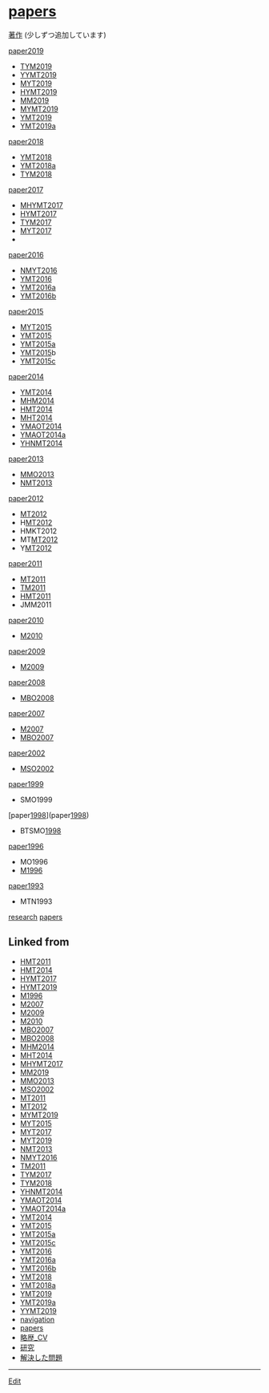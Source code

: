 ---
---
# [papers](papers)

[著作](著作) 
(少しずつ追加しています)

[paper2019](paper2019) 

* [TYM2019](TYM2019)
* [YYMT2019](YYMT2019)
* [MYT2019](MYT2019)
* [HYMT2019](HYMT2019)
* [MM2019](MM2019)
* [MYMT2019](MYMT2019)
* [YMT2019](YMT2019)
* [YMT2019a](YMT2019a)



[paper2018](paper2018) 

* [YMT2018](YMT2018)
* [YMT2018a](YMT2018a)
* [TYM2018](TYM2018)



[paper2017](paper2017) 

* [MHYMT2017](MHYMT2017)
* [HYMT2017](HYMT2017)
* [TYM2017](TYM2017)
* [MYT2017](MYT2017)
* 

[paper2016](paper2016) 

* [NMYT2016](NMYT2016)
* [YMT2016](YMT2016)
* [YMT2016a](YMT2016a)
* [YMT2016b](YMT2016b)



[paper2015](paper2015) 

* [MYT2015](MYT2015)
* [YMT2015](YMT2015)
* [YMT2015a](YMT2015a)
* [YMT2015](YMT2015)b
* [YMT2015c](YMT2015c)



[paper2014](paper2014) 

* [YMT2014](YMT2014)
* [MHM2014](MHM2014)
* [HMT2014](HMT2014)
* [MHT2014](MHT2014)
* [YMAOT2014](YMAOT2014)
* [YMAOT2014a](YMAOT2014a)
* [YHNMT2014](YHNMT2014)



[paper2013](paper2013) 

* [MMO2013](MMO2013)
* [NMT2013](NMT2013)



[paper2012](paper2012) 

* [MT2012](MT2012)
* H[MT2012](MT2012)
* HMKT2012
* MT[MT2012](MT2012)
* Y[MT2012](MT2012)



[paper2011](paper2011) 

* [MT2011](MT2011)
* [TM2011](TM2011)
* [HMT2011](HMT2011)
* JMM2011



[paper2010](paper2010) 

* [M2010](M2010)



[paper2009](paper2009) 

* [M2009](M2009)



[paper2008](paper2008) 

* [MBO2008](MBO2008)



[paper2007](paper2007) 

* [M2007](M2007)
* [MBO2007](MBO2007)



[paper2002](paper2002) 

* [MSO2002](MSO2002)



[paper1999](paper1999) 

* SMO1999



[paper[1998](1998)](paper[1998](1998)) 

* BTSMO[1998](1998)



[paper1996](paper1996) 

* MO1996
* [M1996](M1996)



[paper1993](paper1993) 

* MTN1993



[research](research) [papers](papers) 


## Linked from

* [HMT2011](HMT2011.md)
* [HMT2014](HMT2014.md)
* [HYMT2017](HYMT2017.md)
* [HYMT2019](HYMT2019.md)
* [M1996](M1996.md)
* [M2007](M2007.md)
* [M2009](M2009.md)
* [M2010](M2010.md)
* [MBO2007](MBO2007.md)
* [MBO2008](MBO2008.md)
* [MHM2014](MHM2014.md)
* [MHT2014](MHT2014.md)
* [MHYMT2017](MHYMT2017.md)
* [MM2019](MM2019.md)
* [MMO2013](MMO2013.md)
* [MSO2002](MSO2002.md)
* [MT2011](MT2011.md)
* [MT2012](MT2012.md)
* [MYMT2019](MYMT2019.md)
* [MYT2015](MYT2015.md)
* [MYT2017](MYT2017.md)
* [MYT2019](MYT2019.md)
* [NMT2013](NMT2013.md)
* [NMYT2016](NMYT2016.md)
* [TM2011](TM2011.md)
* [TYM2017](TYM2017.md)
* [TYM2018](TYM2018.md)
* [YHNMT2014](YHNMT2014.md)
* [YMAOT2014](YMAOT2014.md)
* [YMAOT2014a](YMAOT2014a.md)
* [YMT2014](YMT2014.md)
* [YMT2015](YMT2015.md)
* [YMT2015a](YMT2015a.md)
* [YMT2015c](YMT2015c.md)
* [YMT2016](YMT2016.md)
* [YMT2016a](YMT2016a.md)
* [YMT2016b](YMT2016b.md)
* [YMT2018](YMT2018.md)
* [YMT2018a](YMT2018a.md)
* [YMT2019](YMT2019.md)
* [YMT2019a](YMT2019a.md)
* [YYMT2019](YYMT2019.md)
* [navigation](navigation.md)
* [papers](papers.md)
* [略歴_CV](略歴_CV.md)
* [研究](研究.md)
* [解決した問題](解決した問題.md)


----
[Edit](https://github.com/vitroid/vitroid.github.io/edit/master/MD/papers.md)

